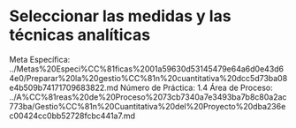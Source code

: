 # Seleccionar las medidas y las técnicas analíticas

Meta Específica: ../Metas%20Especi%CC%81ficas%2001a59630d53145479e64a6d0e43d64e0/Preparar%20la%20gestio%CC%81n%20cuantitativa%20dcc5d73ba08e4b509b74171709683822.md
Número de Práctica: 1.4
Área de Proceso: ../A%CC%81reas%20de%20Proceso%2073cb7340a7e3493ba7b8c80a2ac773ba/Gestio%CC%81n%20Cuantitativa%20del%20Proyecto%20dba236ec00424cc0bb52728fcbc441a7.md